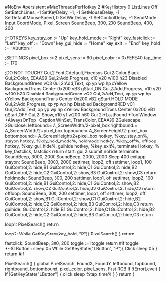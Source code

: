 
#NoEnv 
#persistent
#MaxThreadsPerHotkey 2
#KeyHistory 0
ListLines Off
SetBatchLines, -1
SetKeyDelay, -1, -1
SetMouseDelay, -1
SetDefaultMouseSpeed, 0
SetWinDelay, -1
SetControlDelay, -1
SendMode Input
CoordMode, Pixel, Screen
SoundBeep, 300, 200
SoundBeep, 400, 200
 
;HOTKEYS
key_stay_on	    := 	"Up"
key_hold_mode	:= 	"Right"
key_fastclick 	:= 	"Left"
key_off		    := 	"Down"
key_gui_hide	:=	"Home"
key_exit	    := 	"End"
key_hold	    :=	"XButton1"
 
 
;SETTINGS
pixel_box	:=	2
pixel_sens	:=	60
pixel_color	:=	0xFEFE40
tap_time	:=	170
 
;DO NOT TOUCH?
Gui,2:Font,Cdefault,Fixedsys
Gui,2:Color,Black
Gui,2:Color, EEAA99
Gui,2:Add,Progress, x10 y20 w100 h23 Disabled BackgroundGreen vC3
Gui,2:Add,Text, xp yp wp hp cYellow BackgroundTrans Center 0x200 vB3 gStart,ON
Gui,2:Add,Progress, x10 y20 w100 h23 Disabled BackgroundGreen vC2
Gui,2:Add,Text, xp yp wp hp cYellow BackgroundTrans Center 0x200 vB2 gStart,HOLD MODE
Gui,2:Add,Progress, xp yp wp hp Disabled BackgroundRED vC1
Gui,2:Add,Text, xp yp wp hp cYellow BackgroundTrans Center 0x200 vB1 gStart,OFF
Gui,2: Show, x10 y1 w200 h60
Gui 2:+LastFound +ToolWindow +AlwaysOnTop -Caption
WinSet, TransColor, EEAA99
2Guiescape:
2Guiclose:
leftbound:= A_ScreenWidth/2-pixel_box
rightbound:= A_ScreenWidth/2+pixel_box
topbound:= A_ScreenHeight/2-pixel_box
bottombound:= A_ScreenHeight/2+pixel_box 
hotkey, %key_stay_on%, stayon
hotkey, %key_hold_mode%, holdmode
hotkey, %key_off%, offloop
hotkey, %key_gui_hide%, guihide
hotkey, %key_exit%, terminate
Hotkey, % key_fastclick, fastclick
return
start:
gui,2:submit,nohide
terminate:
SoundBeep, 3000, 2000
SoundBeep, 2000, 2000
Sleep 400
exitapp
stayon:
SoundBeep, 3000, 2000
settimer, loop2, off
settimer, loop1, 100
GuiControl,2: hide,B1
GuiControl,2: hide,C1
GuiControl,2: hide,B2
GuiControl,2: hide,C2
GuiControl,2: show,B3
GuiControl,2: show,C3
return
holdmode:
SoundBeep, 300, 200
settimer, loop1, off
settimer, loop2, 100
GuiControl,2: hide,B1
GuiControl,2: hide,C1
GuiControl,2: show,B2
GuiControl,2: show,C2
GuiControl,2: hide,B3
GuiControl,2: hide,C3
return
offloop:
SoundBeep, 300, 200
settimer, loop1, off
settimer, loop2, off
GuiControl,2: show,B1
GuiControl,2: show,C1
GuiControl,2: hide,B2
GuiControl,2: hide,C2
GuiControl,2: hide,B3
GuiControl,2: hide,C3
return
guihide:
GuiControl,2: hide,B1
GuiControl,2: hide,C1
GuiControl,2: hide,B2
GuiControl,2: hide,C2
GuiControl,2: hide,B3
GuiControl,2: hide,C3
return
 
loop1:
PixelSearch()
return
 
loop2:
While GetKeyState(key_hold, "P"){
PixelSearch()
}
return
 
fastclick:
SoundBeep, 300, 200
toggle := !toggle
return
#if toggle
*~$LButton::
sleep 05
While GetKeyState("LButton", "P"){
Click
sleep 05
}
return
#if
 
PixelSearch() {
global
PixelSearch, FoundX, FoundY, leftbound, topbound, rightbound, bottombound, pixel_color, pixel_sens, Fast RGB
If !(ErrorLevel)
{
If !GetKeyState("LButton")
{
click
sleep %tap_time%
}
}
return
}
